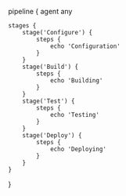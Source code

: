 pipeline {
    agent any

    stages {
        stage('Configure') {
            steps {
                echo 'Configuration'
            }
        }
        stage('Build') {
            steps {
                echo 'Building'
            }
        }
        stage('Test') {
            steps {
                echo 'Testing'
            }
        }
        stage('Deploy') {
            steps {
                echo 'Deploying'
            }
        }
    }
}
